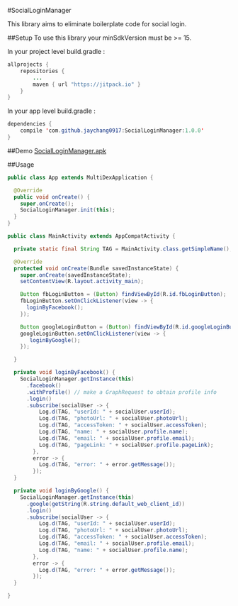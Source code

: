 #SocialLoginManager

This library aims to eliminate boilerplate code for social login.

##Setup
To use this library your minSdkVersion must be >= 15.

In your project level build.gradle :

```java
allprojects {
    repositories {
        ...
        maven { url "https://jitpack.io" }
    }
}
```

In your app level build.gradle :

```java
dependencies {
    compile 'com.github.jaychang0917:SocialLoginManager:1.0.0'
}
```

##Demo
[SocialLoginManager.apk](https://github.com/jaychang0917/SocialLoginManager/raw/master/SocialLoginManager.apk)

##Usage
```java
public class App extends MultiDexApplication {

  @Override
  public void onCreate() {
    super.onCreate();
    SocialLoginManager.init(this);
  }
}
```
```java
public class MainActivity extends AppCompatActivity {

  private static final String TAG = MainActivity.class.getSimpleName();

  @Override
  protected void onCreate(Bundle savedInstanceState) {
    super.onCreate(savedInstanceState);
    setContentView(R.layout.activity_main);

    Button fbLoginButton = (Button) findViewById(R.id.fbLoginButton);
    fbLoginButton.setOnClickListener(view -> {
      loginByFacebook();
    });

    Button googleLoginButton = (Button) findViewById(R.id.googleLoginButton);
    googleLoginButton.setOnClickListener(view -> {
       loginByGoogle();
    });

  }

  private void loginByFacebook() {
    SocialLoginManager.getInstance(this)
      .facebook()
      .withProfile() // make a GraphRequest to obtain profile info
      .login()
      .subscribe(socialUser -> {
          Log.d(TAG, "userId: " + socialUser.userId);
          Log.d(TAG, "photoUrl: " + socialUser.photoUrl);
          Log.d(TAG, "accessToken: " + socialUser.accessToken);
          Log.d(TAG, "name: " + socialUser.profile.name);
          Log.d(TAG, "email: " + socialUser.profile.email);
          Log.d(TAG, "pageLink: " + socialUser.profile.pageLink);
        },
        error -> {
          Log.d(TAG, "error: " + error.getMessage());
        });
  }

  private void loginByGoogle() {
    SocialLoginManager.getInstance(this)
      .google(getString(R.string.default_web_client_id))
      .login()
      .subscribe(socialUser -> {
          Log.d(TAG, "userId: " + socialUser.userId);
          Log.d(TAG, "photoUrl: " + socialUser.photoUrl);
          Log.d(TAG, "accessToken: " + socialUser.accessToken);
          Log.d(TAG, "email: " + socialUser.profile.email);
          Log.d(TAG, "name: " + socialUser.profile.name);
        },
        error -> {
          Log.d(TAG, "error: " + error.getMessage());
        });
  }

}

```
